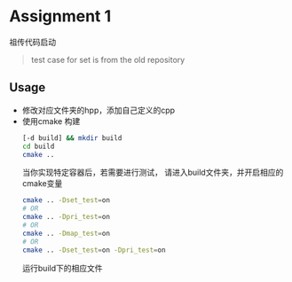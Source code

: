 # Assignment 1

祖传代码启动
> test case for set is from the old repository

## Usage
* 修改对应文件夹的hpp，添加自己定义的cpp
* 使用cmake 构建
  ```sh
  [-d build] && mkdir build
  cd build
  cmake ..
  ```
  当你实现特定容器后，若需要进行测试， 请进入build文件夹，并开启相应的cmake变量
  ```sh
  cmake .. -Dset_test=on
  # OR
  cmake .. -Dpri_test=on
  # OR
  cmake .. -Dmap_test=on
  # OR
  cmake .. -Dset_test=on -Dpri_test=on
  ```
  运行build下的相应文件